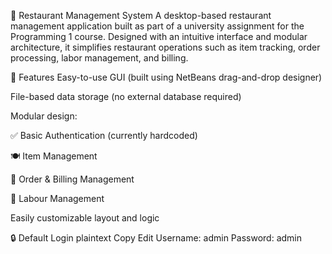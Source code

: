 🧾 Restaurant Management System
A desktop-based restaurant management application built as part of a university assignment for the Programming 1 course. Designed with an intuitive interface and modular architecture, it simplifies restaurant operations such as item tracking, order processing, labor management, and billing.

🚀 Features
Easy-to-use GUI (built using NetBeans drag-and-drop designer)

File-based data storage (no external database required)

Modular design:

✅ Basic Authentication (currently hardcoded)

🍽️ Item Management

🧾 Order & Billing Management

👷 Labour Management

Easily customizable layout and logic

🔒 Default Login
plaintext
Copy
Edit
Username: admin
Password: admin
